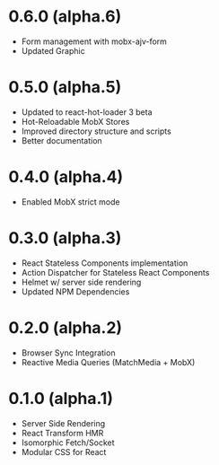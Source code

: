 # 0.6.0 (alpha.6)

* Form management with mobx-ajv-form
* Updated Graphic

# 0.5.0 (alpha.5)

* Updated to react-hot-loader 3 beta
* Hot-Reloadable MobX Stores
* Improved directory structure and scripts
* Better documentation

# 0.4.0 (alpha.4)

* Enabled MobX strict mode

# 0.3.0 (alpha.3)

* React Stateless Components implementation
* Action Dispatcher for Stateless React Components
* Helmet w/ server side rendering
* Updated NPM Dependencies

# 0.2.0 (alpha.2)

* Browser Sync Integration
* Reactive Media Queries (MatchMedia + MobX)

# 0.1.0 (alpha.1)

* Server Side Rendering
* React Transform HMR
* Isomorphic Fetch/Socket
* Modular CSS for React
